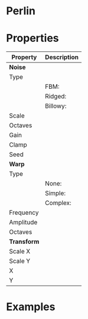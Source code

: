 # Perlin


# Properties


| Property | Description| 
| -------- | -----------|
| **Noise** |  |
| Type |  |
| | FBM: <desc> |
| | Ridged: <desc> |
| | Billowy: <desc> |
| Scale |  |
| Octaves |  |
| Gain |  |
| Clamp |  |
| Seed |  |
| **Warp** |  |
| Type |  |
| | None: <desc> |
| | Simple: <desc> |
| | Complex: <desc> |
| Frequency |  |
| Amplitude |  |
| Octaves |  |
| **Transform** |  |
| Scale X |  |
| Scale Y |  |
| X |  |
| Y |  |




# Examples
